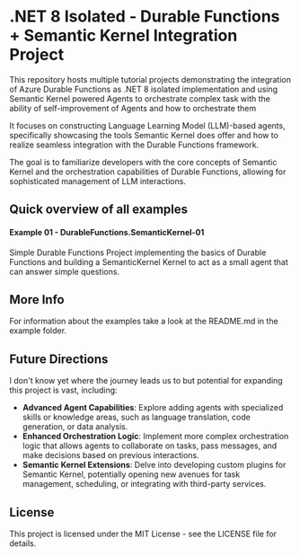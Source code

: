 
# .NET 8 Isolated - Durable Functions + Semantic Kernel Integration Project

This repository hosts multiple tutorial projects demonstrating the integration of Azure Durable Functions as .NET 8 isolated implementation and using Semantic Kernel powered Agents to orchestrate complex task with the ability of self-improvement of Agents and how to orchestrate them

It focuses on constructing Language Learning Model (LLM)-based agents, specifically showcasing the tools Semantic Kernel does offer and how to realize seamless integration with the Durable Functions framework. 

The goal is to familiarize developers with the core concepts of Semantic Kernel and the orchestration capabilities of Durable Functions, allowing for sophisticated management of LLM interactions.

## Quick overview of all examples

#### Example 01 - DurableFunctions.SemanticKernel-01

Simple Durable Functions Project implementing the basics of Durable Functions and building a SemanticKernel Kernel to act as a small agent that can answer simple questions.


## More Info

For information about the examples take a look at the README.md in the example folder.

## Future Directions

I don't know yet where the journey leads us to but potential for expanding this project is vast, including:

- **Advanced Agent Capabilities**: Explore adding agents with specialized skills or knowledge areas, such as language translation, code generation, or data analysis.
- **Enhanced Orchestration Logic**: Implement more complex orchestration logic that allows agents to collaborate on tasks, pass messages, and make decisions based on previous interactions.
- **Semantic Kernel Extensions**: Delve into developing custom plugins for Semantic Kernel, potentially opening new avenues for task management, scheduling, or integrating with third-party services.

## License

This project is licensed under the MIT License - see the LICENSE file for details.
